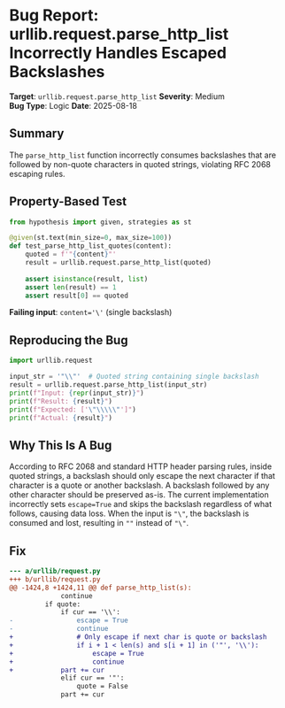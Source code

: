 # Bug Report: urllib.request.parse_http_list Incorrectly Handles Escaped Backslashes

**Target**: `urllib.request.parse_http_list`
**Severity**: Medium  
**Bug Type**: Logic
**Date**: 2025-08-18

## Summary

The `parse_http_list` function incorrectly consumes backslashes that are followed by non-quote characters in quoted strings, violating RFC 2068 escaping rules.

## Property-Based Test

```python
from hypothesis import given, strategies as st

@given(st.text(min_size=0, max_size=100))
def test_parse_http_list_quotes(content):
    quoted = f'"{content}"'
    result = urllib.request.parse_http_list(quoted)
    
    assert isinstance(result, list)
    assert len(result) == 1
    assert result[0] == quoted
```

**Failing input**: `content='\'` (single backslash)

## Reproducing the Bug

```python
import urllib.request

input_str = '"\\"'  # Quoted string containing single backslash
result = urllib.request.parse_http_list(input_str)
print(f"Input: {repr(input_str)}")
print(f"Result: {result}")
print(f"Expected: ['\"\\\\\"']")
print(f"Actual: {result}")
```

## Why This Is A Bug

According to RFC 2068 and standard HTTP header parsing rules, inside quoted strings, a backslash should only escape the next character if that character is a quote or another backslash. A backslash followed by any other character should be preserved as-is. The current implementation incorrectly sets `escape=True` and skips the backslash regardless of what follows, causing data loss. When the input is `"\"`, the backslash is consumed and lost, resulting in `""` instead of `"\"`.

## Fix

```diff
--- a/urllib/request.py
+++ b/urllib/request.py
@@ -1424,8 +1424,11 @@ def parse_http_list(s):
             continue
         if quote:
             if cur == '\\':
-                escape = True
-                continue
+                # Only escape if next char is quote or backslash
+                if i + 1 < len(s) and s[i + 1] in ('"', '\\'):
+                    escape = True
+                    continue
+            part += cur
             elif cur == '"':
                 quote = False
             part += cur
```